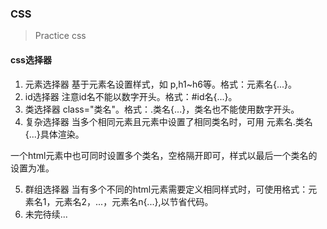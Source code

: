 ### CSS
>Practice css
#### css选择器
1. 元素选择器
基于元素名设置样式，如 p,h1~h6等。格式：元素名{...}。
2. id选择器
注意id名不能以数字开头。格式：#id名{...}。
3. 类选择器
class="类名"。格式：.类名{...}，类名也不能使用数字开头。
4. 复杂选择器
当多个相同元素且元素中设置了相同类名时，可用 元素名.类名{...}具体渲染。

一个html元素中也可同时设置多个类名，空格隔开即可，样式以最后一个类名的设置为准。

5. 群组选择器
当有多个不同的html元素需要定义相同样式时，可使用格式：元素名1，元素名2，...，元素名n{...},以节省代码。
6. 未完待续...
